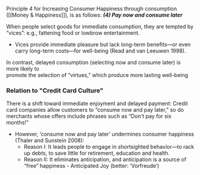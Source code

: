 Principle 4 for Increasing Consumer Happiness through consumption ([[Money & Happiness]]), is as follows:
	***(4) Pay now and consume later***

When people select goods for immediate consumption, they are tempted by “vices”: e.g., fattening food or lowbrow entertainment.  
- Vices provide immediate pleasure but lack long-term benefits—or even carry long-term costs—for well-being (Read and van Leeuwen 1998).  

In contrast, delayed consumption (selecting now and consume later) is more likely to  
promote the selection of “virtues,” which produce more lasting well-being


### Relation to "Credit Card Culture"
There is a shift toward immediate enjoyment and delayed payment: Credit card companies allow customers to “consume now and pay later,” so do merchants whose offers include phrases such as “Don't pay for six months!”  
- However, ‘consume now and pay later’ undermines consumer happiness (Thaler and Sunstein 2008):  
	- Reason I: It leads people to engage in shortsighted behavior—to rack up debts, to save little for retirement, education and health.  
	- Reason II: It eliminates anticipation, and anticipation is a source of “free” happiness - Anticipated Joy (better: ‘Vorfreude’)